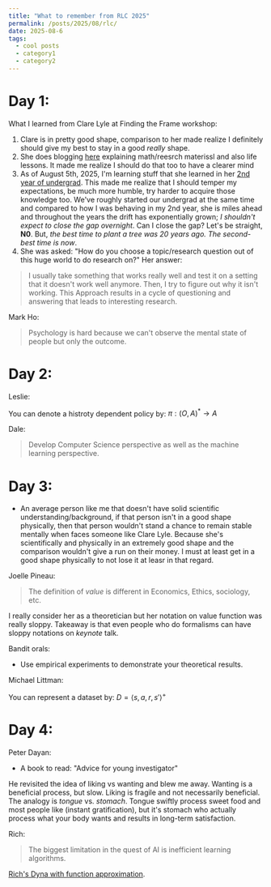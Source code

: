 ```yaml
---
title: "What to remember from RLC 2025"
permalink: /posts/2025/08/rlc/
date: 2025-08-6
tags:
  - cool posts
  - category1
  - category2
---
```


# Day 1:

What I learned from Clare Lyle at Finding the Frame workshop:
1. Clare is in pretty good shape, comparison to her made realize 
I definitely should give my best to stay in a good _really_ shape.
2. She does blogging [here](https://clarelyle.com/archive.html)
explaining math/reesrch materissl and also life lessons. It made me realize I should do 
that too to have a clearer mind
3. As of August 5th, 2025, I'm learning stuff that she learned in her [2nd year of undergrad](https://clarelyle.com/posts/2016-04-28-firstyearproofs.html). This made me realize that I should temper my
expectations, be much more humble, try harder to acquire those knowledge too. We've roughly started our undergrad at 
the same time and compared to how I was behaving in my 2nd year, she is miles ahead and throughout the years the drift 
has exponentially grown; _I shouldn't expect to close the gap overnight_. Can I close the gap? Let's be straight,
__N0__. But, _the best time to plant a tree was 20 years ago. The second-best time is now_.
4. She was asked: "How do you choose a topic/research question out of this huge world to do research on?"
Her answer:
> I usually take something that works really well and test it on a setting that it doesn't work
> well anymore. Then, I try to figure out why it isn't working. This
> Approach results in a cycle of questioning and answering that leads to interesting research.

Mark Ho:
> Psychology is hard because we can't observe the mental state of people but only the outcome.

# Day 2:

Leslie:

You can denote a histroty dependent policy by: $\pi: (O, A)^* \to A$

Dale:
> Develop Computer Science perspective as well as the machine learning perspective.

# Day 3:

- An average person like me that doesn't have solid scientific understanding/background, if that person isn't in a good
shape physically, then that person wouldn't stand a chance to remain stable mentally when faces someone like Clare Lyle.
Because she's scientifically and physically in an extremely good shape and the comparison wouldn't give a run on their
money. I must at least get in a good shape physically to not lose it at leasr in that regard.

Joelle Pineau:
> The definition of _value_ is different in Economics, Ethics, sociology, etc.

I really consider her as a theoretician but her notation on value function was really sloppy. Takeaway is that even 
people who do formalisms can have sloppy notations on _keynote_ talk.

Bandit orals:
- Use empirical experiments to demonstrate your theoretical results.

Michael Littman:

You can represent a dataset by: $D = \langle s, a, r, s'\rangle^+$

# Day 4:

Peter Dayan:
 
- A book to read: "Advice for young investigator"

He revisited the idea of liking vs wanting and blew me away. Wanting is a beneficial process, but slow. Liking is
fragile and not necessarily beneficial. The analogy is _tongue_ vs. _stomach_. Tongue swiftly process sweet food and 
most people like (instant gratification), but it's stomach who actually process what your body wants and results in
long-term satisfaction.

Rich:
> The biggest limitation in the quest of AI is inefficient learning algorithms.

[Rich's Dyna with function approximation](https://drive.google.com/drive/folders/1cMJWR90IkMxWngWpjOtD-qdLS_a7KiYL).